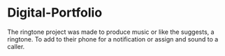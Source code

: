 # Digital-Portfolio
The ringtone project was made to produce music or like the suggests, a ringtone.
To add to their phone for a notification or assign and sound to a caller.

